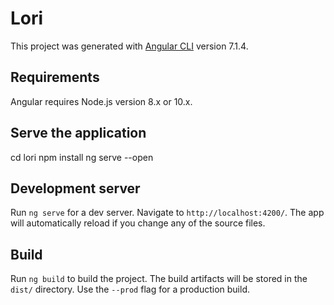 # Lori

This project was generated with [Angular CLI](https://github.com/angular/angular-cli) version 7.1.4.

## Requirements

Angular requires Node.js version 8.x or 10.x.

## Serve the application

cd lori
npm install
ng serve --open

## Development server

Run `ng serve` for a dev server. Navigate to `http://localhost:4200/`. The app will automatically reload if you change any of the source files.

## Build

Run `ng build` to build the project. The build artifacts will be stored in the `dist/` directory. Use the `--prod` flag for a production build.
